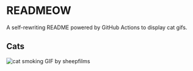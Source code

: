 # READMEOW

A self-rewriting README powered by GitHub Actions to display cat gifs.

## Cats

![cat smoking GIF by sheepfilms](https://media3.giphy.com/media/l0ExdMHUDKteztyfe/200.gif?cid=9acd02da4ije1l994y4c86dww08gttym20rnbmn7g9dtzogq&ep=v1_gifs_search&rid=200.gif&ct=g)
